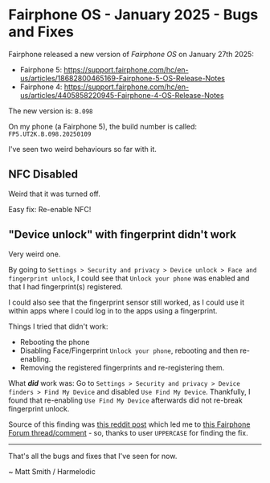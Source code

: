 # Fairphone OS - January 2025 - Bugs and Fixes

Fairphone released a new version of *Fairphone OS* on January 27th 2025:

- Fairphone 5: https://support.fairphone.com/hc/en-us/articles/18682800465169-Fairphone-5-OS-Release-Notes
- Fairphone 4: https://support.fairphone.com/hc/en-us/articles/4405858220945-Fairphone-4-OS-Release-Notes

The new version is: `B.098`

On my phone (a Fairphone 5), the build number is called: `FP5.UT2K.B.098.20250109`

I've seen two weird behaviours so far with it.

## NFC Disabled

Weird that it was turned off.

Easy fix: Re-enable NFC!

## "Device unlock" with fingerprint didn't work

Very weird one.

By going to `Settings > Security and privacy > Device unlock > Face and fingerprint unlock`, I could see that
`Unlock your phone` was enabled and that I had fingerprint(s) registered.

I could also see that the fingerprint sensor still worked, as I could use it within apps where I could log in to the
apps using a fingerprint.

Things I tried that didn't work:

- Rebooting the phone
- Disabling Face/Fingerprint `Unlock your phone`, rebooting and then re-enabling.
- Removing the registered fingerprints and re-registering them.

What ***did*** work was: Go to `Settings > Security and privacy > Device finders > Find My Device` and disabled
`Use Find My Device`. Thankfully, I found that re-enabling `Use Find My Device` afterwards did not re-break fingerprint
unlock.

Source of this finding
was [this reddit post](https://www.reddit.com/r/fairphone/comments/1ibhz4c/fingerprint_unlock_doesnt_work_with_latest_update/)
which led me
to [this Fairphone Forum thread/comment](https://forum.fairphone.com/t/software-update-fp5-ut2k-b-098-20250109/115532/17?u=furdiburd) -
so, thanks to user `UPPERCASE` for finding the fix.

---

That's all the bugs and fixes that I've seen for now.

~ Matt Smith / Harmelodic
